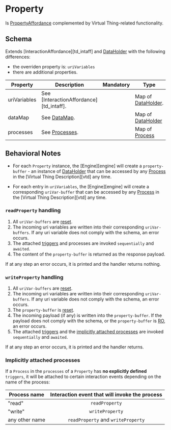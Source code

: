 # Property
Is [PropertyAffordance][td_property] complemented by Virtual Thing-related functionality.

## Schema
Extends [InteractionAffordance][td_intaff] and [DataHolder](#dataholder) with the following differences:
- the overriden property is: `uriVariables`
- there are additional properties.

| Property | Description | Mandatory | Type | Default |
|----------|-------------|:---------:|------|:-------:|
|uriVariables|See [InteractionAffordance][td_intaff].||Map of [DataHolder](#dataholder).||
| dataMap | See [DataMap](#datamap). | | Map of [DataHolder](#dataholder) | |
| processes | See [Processes](#processes). | | Map of [Process](#process) | |

## Behavioral Notes
- For each `Property` instance, the [Engine][engine] will create a `property-buffer` - an instance of [DataHolder](#dataholder) that can be accessed by any [Process](#process) in the [Virtual Thing Description][vtd] any time.

- For each entry in `uriVariables`, the [Engine][engine] will create a corresponding `uriVar-buffer` that can be accessed by any [Process](#process) in the [Virtual Thing Description][vtd] any time.

### `readProperty` handling
1. All `uriVar-buffers` are [reset](#Initialize/reset-value-and-access-rights).
2. The incoming uri variables are written into their corresponding `uriVar-buffers`. If any uri variable does not comply with the schema, an error occurs.
3. The attached [triggers](#trigger) and processes are invoked `sequentially` and `awaited`.
4. The content of the `property-buffer` is returned as the response payload.

If at any step an error occurs, it is printed and the handler returns nothing.

### `writeProperty` handling
1. All `uriVar-buffers` are [reset](#Initialize/reset-value-and-access-rights).
2. The incoming uri variables are written into their corresponding `uriVar-buffers`. If any uri variable does not comply with the schema, an error occurs.
3. The `property-buffer` is [reset](#Initialize/reset-value-and-access-rights).
4. The incoming payload (if any) is written into the `property-buffer`. If the payload does not comply with the schema, or the `property-buffer` is [RO](#Initialize/reset-value-and-access-rights), an error occurs.
5. The attached [triggers](#trigger) and the [implicitly attached processes](#implicitly-attached-processes) are invoked `sequentially` and `awaited`.

If at any step an error occurs, it is printed and the handler returns.

### Implicitly attached processes
If a `Process` in the `processes` of a `Property` has **no explicitly defined** `triggers`, it will be attached to certain interaction events depending on the name of the process:  

|Process name|Interaction event that will invoke the process|
|------------|:---------------:|
|"read"|`readProperty`|
|"write"|`writeProperty`|
|any other name|`readProperty` and `writeProperty`|

[td_property]: https://www.w3.org/TR/wot-thing-description/#propertyaffordance
